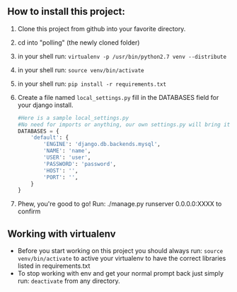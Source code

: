 How to install this project:
----------------------------
1. Clone this project from github into your favorite directory.
2. cd into "polling" (the newly cloned folder)
3. in your shell run: ```virtualenv -p /usr/bin/python2.7 venv --distribute```
4. in your shell run: ```source venv/bin/activate```
5. in your shell run: ```pip install -r requirements.txt```
6. Create a file named ```local_settings.py``` fill in the DATABASES field for your django install.  

    ```python
    #Here is a sample local_settings.py
    #No need for imports or anything, our own settings.py will bring it all in for you.
    DATABASES = {
        'default': {
            'ENGINE': 'django.db.backends.mysql',
            'NAME': 'name',
            'USER': 'user',
            'PASSWORD': 'password',
            'HOST': '',
            'PORT': '',
        }
    }
    ```
7. Phew, you're good to go! Run: ./manage.py runserver 0.0.0.0:XXXX to confirm

Working with virtualenv
------------------------
* Before you start working on this project you should always run: ```source venv/bin/activate``` to active your virtualenv to have the correct libraries listed in requirements.txt
* To stop working with env and get your normal prompt back just simply run: ```deactivate``` from any directory.

